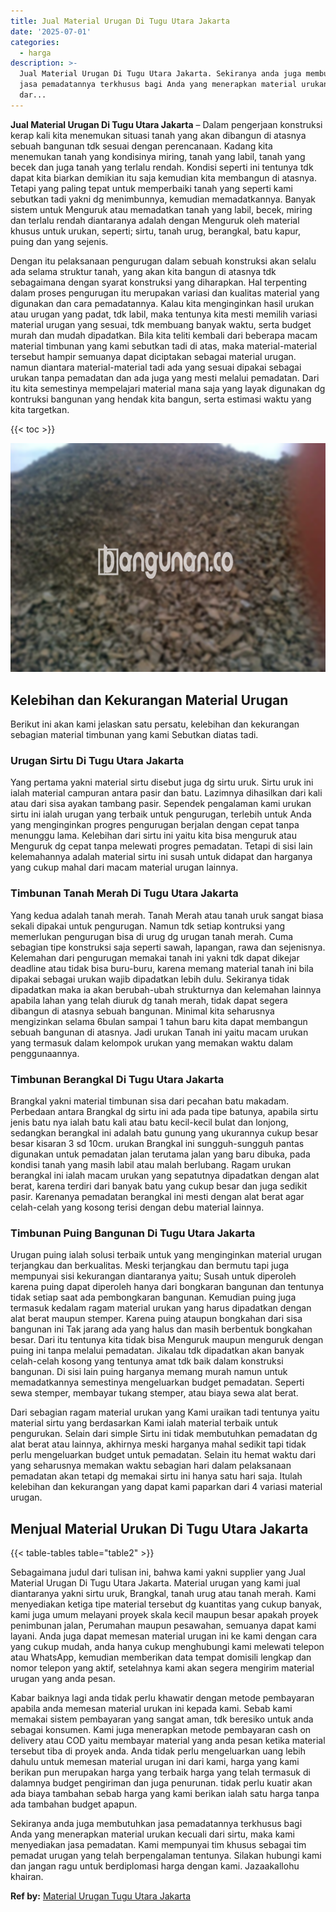```yaml
---
title: Jual Material Urugan Di Tugu Utara Jakarta
date: '2025-07-01'
categories:
  - harga
description: >-
  Jual Material Urugan Di Tugu Utara Jakarta. Sekiranya anda juga membutuhkan
  jasa pemadatannya terkhusus bagi Anda yang menerapkan material urukan kecuali
  dar...
---
```


**Jual Material Urugan Di Tugu Utara Jakarta** – Dalam pengerjaan konstruksi kerap kali kita menemukan situasi tanah yang akan dibangun di atasnya sebuah bangunan tdk sesuai dengan perencanaan. Kadang kita menemukan tanah yang kondisinya miring, tanah yang labil, tanah yang becek dan juga tanah yang terlalu rendah. Kondisi seperti ini tentunya tdk dapat kita biarkan demikian itu saja kemudian kita membangun di atasnya. Tetapi yang paling tepat untuk memperbaiki tanah yang seperti kami sebutkan tadi yakni dg menimbunnya, kemudian memadatkannya. Banyak sistem untuk Menguruk atau memadatkan tanah yang labil, becek, miring dan terlalu rendah diantaranya adalah dengan Menguruk oleh material khusus untuk urukan, seperti; sirtu, tanah urug, berangkal, batu kapur, puing dan yang sejenis.

Dengan itu pelaksanaan pengurugan dalam sebuah konstruksi akan selalu ada selama struktur tanah, yang akan kita bangun di atasnya tdk sebagaimana dengan syarat konstruksi yang diharapkan. Hal terpenting dalam proses pengurugan itu merupakan variasi dan kualitas material yang digunakan dan cara pemadatannya. Kalau kita menginginkan hasil urukan atau urugan yang padat, tdk labil, maka tentunya kita mesti memilih variasi material urugan yang sesuai, tdk membuang banyak waktu, serta budget murah dan mudah dipadatkan. Bila kita teliti kembali dari beberapa macam material timbunan yang kami sebutkan tadi di atas, maka material-material tersebut hampir semuanya dapat diciptakan sebagai material urugan. namun diantara material-material tadi ada yang sesuai dipakai sebagai urukan tanpa pemadatan dan ada juga yang mesti melalui pemadatan. Dari itu kita semestinya mempelajari material mana saja yang layak digunakan dg kontruksi bangunan yang hendak kita bangun, serta estimasi waktu yang kita targetkan.

{{< toc >}}

![Jual Material Urugan Di Tugu Utara Jakarta](/images/jual-urugan-13.png)

## Kelebihan dan Kekurangan Material Urugan

Berikut ini akan kami jelaskan satu persatu, kelebihan dan kekurangan sebagian material timbunan yang kami Sebutkan diatas tadi.

### Urugan Sirtu Di Tugu Utara Jakarta

Yang pertama yakni material sirtu disebut juga dg sirtu uruk. Sirtu uruk ini ialah material campuran antara pasir dan batu. Lazimnya dihasilkan dari kali atau dari sisa ayakan tambang pasir. Sependek pengalaman kami urukan sirtu ini ialah urugan yang terbaik untuk pengurugan, terlebih untuk Anda yang menginginkan progres pengurugan berjalan dengan cepat tanpa menunggu lama. Kelebihan dari sirtu ini yaitu kita bisa menguruk atau Menguruk dg cepat tanpa melewati progres pemadatan. Tetapi di sisi lain kelemahannya adalah material sirtu ini susah untuk didapat dan harganya yang cukup mahal dari macam material urugan lainnya.

### Timbunan Tanah Merah Di Tugu Utara Jakarta

Yang kedua adalah tanah merah. Tanah Merah atau tanah uruk sangat biasa sekali dipakai untuk pengurugan. Namun tdk setiap kontruksi yang memerlukan pengurugan bisa di urug dg urugan tanah merah. Cuma sebagian tipe konstruksi saja seperti sawah, lapangan, rawa dan sejenisnya. Kelemahan dari pengurugan memakai tanah ini yakni tdk dapat dikejar deadline atau tidak bisa buru-buru, karena memang material tanah ini bila dipakai sebagai urukan wajib dipadatkan lebih dulu. Sekiranya tidak dipadatkan maka ia akan berubah-ubah strukturnya dan kelemahan lainnya apabila lahan yang telah diuruk dg tanah merah, tidak dapat segera dibangun di atasnya sebuah bangunan. Minimal kita seharusnya mengizinkan selama 6bulan sampai 1 tahun baru kita dapat membangun sebuah bangunan di atasnya. Jadi urukan Tanah ini yaitu macam urukan yang termasuk dalam kelompok urukan yang memakan waktu dalam penggunaannya.

### Timbunan Berangkal Di Tugu Utara Jakarta

Brangkal yakni material timbunan sisa dari pecahan batu makadam. Perbedaan antara Brangkal dg sirtu ini ada pada tipe batunya, apabila sirtu jenis batu nya ialah batu kali atau batu kecil-kecil bulat dan lonjong, sedangkan berangkal ini adalah batu gunung yang ukurannya cukup besar besar kisaran 3 sd 10cm. urukan Brangkal ini sungguh-sungguh pantas digunakan untuk pemadatan jalan terutama jalan yang baru dibuka, pada kondisi tanah yang masih labil atau malah berlubang. Ragam urukan berangkal ini ialah macam urukan yang sepatutnya dipadatkan dengan alat berat, karena terdiri dari banyak batu yang cukup besar dan juga sedikit pasir. Karenanya pemadatan berangkal ini mesti dengan alat berat agar celah-celah yang kosong terisi dengan debu material lainnya.

### Timbunan Puing Bangunan Di Tugu Utara Jakarta

Urugan puing ialah solusi terbaik untuk yang menginginkan material urugan terjangkau dan berkualitas. Meski terjangkau dan bermutu tapi juga mempunyai sisi kekurangan diantaranya yaitu; Susah untuk diperoleh karena puing dapat diperoleh hanya dari bongkaran bangunan dan tentunya tidak setiap saat ada pembongkaran bangunan. Kemudian puing juga termasuk kedalam ragam material urukan yang harus dipadatkan dengan alat berat maupun stemper. Karena puing ataupun bongkahan dari sisa bangunan ini Tak jarang ada yang halus dan masih berbentuk bongkahan besar. Dari itu tentunya kita tidak bisa Menguruk maupun menguruk dengan puing ini tanpa melalui pemadatan. Jikalau tdk dipadatkan akan banyak celah-celah kosong yang tentunya amat tdk baik dalam konstruksi bangunan. Di sisi lain puing harganya memang murah namun untuk memadatkannya semestinya mengeluarkan budget pemadatan. Seperti sewa stemper, membayar tukang stemper, atau biaya sewa alat berat.

Dari sebagian ragam material urukan yang Kami uraikan tadi tentunya yaitu material sirtu yang berdasarkan Kami ialah material terbaik untuk pengurukan. Selain dari simple Sirtu ini tidak membutuhkan pemadatan dg alat berat atau lainnya, akhirnya meski harganya mahal sedikit tapi tidak perlu mengeluarkan budget untuk pemadatan. Selain itu hemat waktu dari yang seharusnya memakan waktu sebagian hari dalam pelaksanaan pemadatan akan tetapi dg memakai sirtu ini hanya satu hari saja. Itulah kelebihan dan kekurangan yang dapat kami paparkan dari 4 variasi material urugan.

## Menjual Material Urukan Di Tugu Utara Jakarta

{{< table-tables table="table2" >}}

Sebagaimana judul dari tulisan ini, bahwa kami yakni supplier yang Jual Material Urugan Di Tugu Utara Jakarta. Material urugan yang kami jual diantaranya yakni sirtu uruk, Brangkal, tanah urug atau tanah merah. Kami menyediakan ketiga tipe material tersebut dg kuantitas yang cukup banyak, kami juga umum melayani proyek skala kecil maupun besar apakah proyek penimbunan jalan, Perumahan maupun pesawahan, semuanya dapat kami layani. Anda juga dapat memesan material urugan ini ke kami dengan cara yang cukup mudah, anda hanya cukup menghubungi kami melewati telepon atau WhatsApp, kemudian memberikan data tempat domisili lengkap dan nomor telepon yang aktif, setelahnya kami akan segera mengirim material urugan yang anda pesan.

Kabar baiknya lagi anda tidak perlu khawatir dengan metode pembayaran apabila anda memesan material urukan ini kepada kami. Sebab kami memakai sistem pembayaran yang sangat aman, tdk beresiko untuk anda sebagai konsumen. Kami juga menerapkan metode pembayaran cash on delivery atau COD yaitu membayar material yang anda pesan ketika material tersebut tiba di proyek anda. Anda tidak perlu mengeluarkan uang lebih dahulu untuk memesan material urugan ini dari kami, harga yang kami berikan pun merupakan harga yang terbaik harga yang telah termasuk di dalamnya budget pengiriman dan juga penurunan. tidak perlu kuatir akan ada biaya tambahan sebab harga yang kami berikan ialah satu harga tanpa ada tambahan budget apapun.

Sekiranya anda juga membutuhkan jasa pemadatannya terkhusus bagi Anda yang menerapkan material urukan kecuali dari sirtu, maka kami menyediakan jasa pemadatan. Kami mempunyai tim khusus sebagai tim pemadat urugan yang telah berpengalaman tentunya. Silakan hubungi kami dan jangan ragu untuk berdiplomasi harga dengan kami. Jazaakallohu khairan.

**Ref by:** [Material Urugan Tugu Utara Jakarta](https://id.wikipedia.org/wiki/Material)
